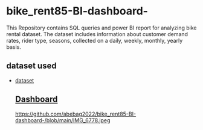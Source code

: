 # bike_rent85-BI-dashboard-
This Repository contains SQL queries and power BI report for analyzing bike rental dataset. The dataset includes information about customer demand rates, rider type, seasons, collected on a daily, weekly, monthly, yearly basis.
## dataset used
- <a href="https://github.com/abebag2022/bike_rent85-BI-dashboard-/upload/main">dataset
  ## Dashboard
  https://github.com/abebag2022/bike_rent85-BI-dashboard-/blob/main/IMG_6778.jpeg
  
